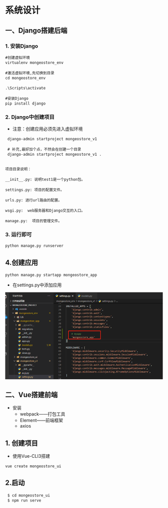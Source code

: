 # 系统设计

## 一、Django搭建后端

### 1. 安装Django

```
#创建虚拟环境
virtualenv mongeostore_env

#激活虚拟环境,先切换到目录
cd mongeostore_env

.\Scripts\activate

#安装Django
pip install django
```

### 2. Django中创建项目

- 注意：创建应用必须先进入虚拟环境

```
 django-admin startproject mongeostore_v1
 
 # 补充,最好加个点，不然会在创建一个目录
 django-admin startproject mongeostore_v1 .
  
```



```
项目目录说明：

__init__.py: 说明test1是一个python包。

settings.py: 项目的配置文件。

urls.py: 进行url路由的配置。

wsgi.py:  web服务器和Django交互的入口。

manage.py:  项目的管理文件。
```

###  3. 运行即可

```
python manage.py runserver
```



## 4.创建应用

```
python manage.py startapp mongeostore_app
```

- 在settings.py中添加应用

![](IMG/微信截图_20200827140653.png)



## 二、Vue搭建前端

- 安装
  - webpack——打包工具
  - Element——前端框架
  - axios

## 1. 创建项目

- 使用Vue-CLI3搭建

```
vue create mongeostore_ui
```



## 2.启动

```
 $ cd mongeostore_ui
 $ npm run serve
```

